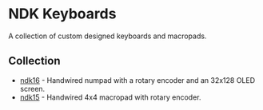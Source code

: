 # NDK Keyboards
A collection of custom designed keyboards and macropads. 

## Collection
* [ndk16](https://github.com/itskevin-zz/ndk-keyboards/tree/master/ndk16) - Handwired numpad with a rotary encoder and an 32x128 OLED screen.
* [ndk15](https://github.com/itskevin-zz/ndk-keyboards/tree/master/ndk15) - Handwired 4x4 macropad with rotary encoder.
